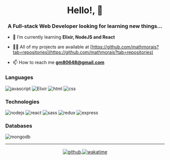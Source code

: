 <h1 align="center">Hello!,  👋
<h3 align="center">A Full-stack Web Developer looking for learning new things...</h3>

- 🌱 I’m currently learning **Elixir, NodeJS and React**

- 👨‍💻 All of my projects are available at [https://github.com/mathmorais?tab=repositories](https://github.com/mathmorais?tab=repositories)

- 📫 How to reach me **gm80648@gmail.com**

<h3 align="left">Languages
</h3>

<div align="left">
    <img alt="javascript" src="https://img.shields.io/badge/javascript%20-%23323330.svg?&style=for-the-badge&logo=javascript&logoColor=%23F7DF1E">
    <img alt="Elixir" src="https://img.shields.io/badge/elixir-%234B275F.svg?&style=for-the-badge&logo=elixir&logoColor=white"/>
    <img alt="html" src="https://img.shields.io/badge/html5%20-%23E34F26.svg?&style=for-the-badge&logo=html5&logoColor=white">
    <img alt="css" src="https://img.shields.io/badge/css3%20-%231572B6.svg?&style=for-the-badge&logo=css3&logoColor=white">
</div>

<h3 align="left">Technologies
</h3>

<div align="left">
    <img alt="nodejs" src="https://img.shields.io/badge/node.js%20-%2343853D.svg?&style=for-the-badge&logo=node.js&logoColor=white"/>
    <img alt="react" src="https://img.shields.io/badge/react%20-%2320232a.svg?&style=for-the-badge&logo=react&logoColor=%2361DAFB"/>
    <img alt="sass" src="https://img.shields.io/badge/SASS%20-hotpink.svg?&style=for-the-badge&logo=SASS&logoColor=white"/>
    <img alt="redux" src="https://img.shields.io/badge/redux%20-%23593d88.svg?&style=for-the-badge&logo=redux&logoColor=white"/>
    <img alt="express" src="https://img.shields.io/badge/express.js%20-%23404d59.svg?&style=for-the-badge"/>

</div>

</div>

<h3 align="left">Databases
</h3>

<div align="left">
 <img alt="mongodb" src ="https://img.shields.io/badge/MongoDB-%234ea94b.svg?&style=for-the-badge&logo=mongodb&logoColor=white"/>
</div>

<hr>
<div align="center">
    <a align="center" title="Profile" href="https://github.com/mathmorais">
       <img alt="github" align="center" alt="stats_github" src="https://github-readme-stats.vercel.app/api?username=mathmorais&show_icons=true&locale=en&theme=dark">
    </a>
    <a align="center" title="Wakatime profile" href="https://wakatime.com/@mathmorais">
        <img alt="wakatime" align="center" alt="lang_wakatime" src="https://github-readme-stats.vercel.app/api/wakatime?username=mathmorais&theme=dark&layout=compact">
    </a>
</div>
